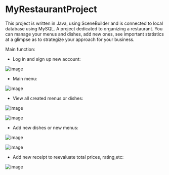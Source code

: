 # MyRestaurantProject

This project is written in Java, using SceneBuilder and is connected to local database using MySQL. A project dedicated to organizing a restaurant. 
You can manage your menus and dishes, add new ones, see important statistics at a glimpse as to strategize your approach for your business.

Main function:

- Log in and sign up new account:

![image](https://user-images.githubusercontent.com/92356009/218307948-ff3c8d21-1780-48c3-ad64-7aa546b21a2c.png)

- Main menu:

![image](https://user-images.githubusercontent.com/92356009/218307963-97b9c541-5386-4ca0-a9df-a951dda7ea04.png)

- View all created menus or dishes:

![image](https://user-images.githubusercontent.com/92356009/218307989-5e2bb314-4b1b-48fe-a2af-3886ffd4dd3a.png)

![image](https://user-images.githubusercontent.com/92356009/218307517-fe612d7d-cbce-4faf-b845-5341902e8f85.png)

- Add new dishes or new menus:

![image](https://user-images.githubusercontent.com/92356009/218308013-e2814bc9-8764-4f93-be1d-04cc8f180564.png)

![image](https://user-images.githubusercontent.com/92356009/218308037-0aeb1191-13cb-4e32-91ef-fd5dc0442d0d.png)

- Add new receipt to reevaluate total prices, rating,etc:

![image](https://user-images.githubusercontent.com/92356009/218308044-bbf10f0b-f624-4a08-b53f-0889ad66ecb7.png)

